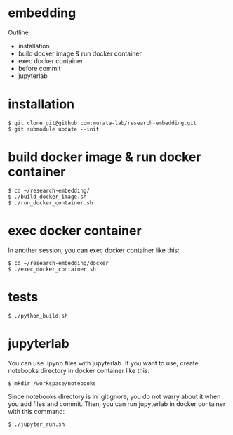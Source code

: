 # embedding
Outline
  - installation
  - build docker image & run docker container
  - exec docker container
  - before commit
  - jupyterlab

# installation
 ```
 $ git clone git@github.com:murata-lab/research-embedding.git
 $ git submodule update --init
 ```
 
# build docker image & run docker container
 ```
 $ cd ~/research-embedding/
 $ ./build_docker_image.sh
 $ ./run_docker_container.sh
 ```

# exec docker container
In another session, you can exec docker container like this:

```
$ cd ~/research-embedding/docker
$ ./exec_docker_container.sh
```

# tests
```
$ ./python_build.sh
```

# jupyterlab
 You can use .ipynb files with jupyterlab. If you want to use, create notebooks directory in docker container like this:
 ```
 $ mkdir /workspace/notebooks
 ```

 Since notebooks directory is in .gitignore, you do not warry about it when you add files and commit.
 Then, you can run jupyterlab in docker container with this command:
 ```
 $ ./jupyter_run.sh
 ```
